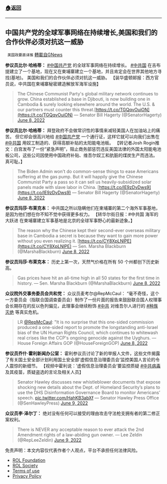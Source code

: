 ###  [:house:返回](README.md)
---


## 中国共产党的全球军事网络在持续增长,美国和我们的合作伙伴必须对抗这一威胁
` 美国政要直译推` [轉載自GNews](https://gnews.org/zh-hans/2690131/)

**参议员比尔·哈格蒂：**
[#中国共产党](https://gettr.com/hashtag/%23%E4%B8%AD%E5%9B%BD%E5%85%B1%E4%BA%A7%E5%85%9A) 的全球军事网络在持续增长。 [#中共国](https://gettr.com/hashtag/%23%E4%B8%AD%E5%85%B1%E5%9B%BD) 在吉布提建立了一个基地，现在又在柬埔寨建立一个基地，并且肯定会在世界其他地方寻找(基地)。 美国和我们的合作伙伴必须对抗这一威胁。 【装华盛顿邮报：西方官员说，中共国在柬埔寨秘密建造解放军海军设施】

> The Chinese Communist Party's global military network continues to grow. China established a base in Djibouti, is now building one in Cambodia & surely looking elsewhere around the world. The U.S. & our partners must counter this threat.[https://t.co/TGQqvOuiON](https://t.co/TGQqvOuiON)
> — Senator Bill Hagerty (@SenatorHagerty) [June 8, 2022](https://twitter.com/SenatorHagerty/status/1534622540584321024?ref_src=twsrc%5Etfw)

**参议员比尔·哈格蒂：**
拜登政府不会做常识性的事情来减轻美国人在加油站上的痛苦。 但它却会很高兴地给 [#中国共产党](https://gettr.com/hashtag/%23%E4%B8%AD%E5%9B%BD%E5%85%B1%E4%BA%A7%E5%85%9A) 一个通行证，这样它就可以向我们出售在 [#中共国](https://gettr.com/hashtag/%23%E4%B8%AD%E5%85%B1%E5%9B%BD) 用奴工制造的、获得高额补贴的太阳能电池板。 【转记者Josh Rogin推文：白宫发布了一份“紧急声明”，阻止商务部惩罚违反美国法律的外国太阳能电池板公司，这些公司因使用中国政府补贴、维吾尔奴工和肮脏的煤炭生产而违法。 真可耻。】

> The Biden Admin won't do common-sense things to ease Americans suffering at the gas pump. But it will happily give the Chinese Communist Party a pass so it can sell us heavily-subsidized solar panels made with slave labor in China. [https://t.co/lE9zDvDws9](https://t.co/lE9zDvDws9)
> — Senator Bill Hagerty (@SenatorHagerty) [June 8, 2022](https://twitter.com/SenatorHagerty/status/1534587308372111362?ref_src=twsrc%5Etfw)

**参议员玛莎·布莱克本：**
中共国之所以隐瞒他们在柬埔寨的第二个海外军事基地，是因为他们想在你不知不觉中获得更多权力。 【转华尔街日报：#中共国 海军的大跃进 在柬埔寨建立军事基地是北京的全球军事野心的最新迹象。】

> The reason why the Chinese kept their second-ever overseas military base in Cambodia a secret is because they want to gain more power without you even realizing it. [https://t.co/CY8XpLNlPE](https://t.co/CY8XpLNlPE)
> — Sen. Marsha Blackburn (@MarshaBlackburn) [June 8, 2022](https://twitter.com/MarshaBlackburn/status/1534574962744475648?ref_src=twsrc%5Etfw)

**参议员玛莎·布莱克本：** 
历史上第一次，天然气价格在所有 50 个州都创下历史新高。

> Gas prices have hit an all-time high in all 50 states for the first time in history.
> — Sen. Marsha Blackburn (@MarshaBlackburn) [June 8, 2022](https://twitter.com/MarshaBlackburn/status/1534560653934985216?ref_src=twsrc%5Etfw)

**众议院外交事务委员会共和党：** 
众议员麦考尔@RepMcCaul： “毫不奇怪，这个一方委员会（指联合国调查委员会）制作了一份片面的报告来鼓励联合国人权理事会长期存在的反以色列偏见，此理事会继续粉饰 [#中共](https://gettr.com/hashtag/%23%E4%B8%AD%E5%85%B1) 对维吾尔人进行的 [#种族灭绝](https://gettr.com/hashtag/%23%E7%A7%8D%E6%97%8F%E7%81%AD%E7%BB%9D) 等真实危机。

> LR [@RepMcCaul](https://twitter.com/RepMcCaul?ref_src=twsrc%5Etfw): "It is no surprise that this one-sided commission produced a one-sided report to promote the longstanding anti-Israel bias of the UN Human Rights Council, which continues to whitewash real crises like the CCP's ongoing genocide against the Uyghurs.
> — House Foreign Affairs GOP (@HouseForeignGOP) [June 8, 2022](https://twitter.com/HouseForeignGOP/status/1534644454199635969?ref_src=twsrc%5Etfw)

**参议员乔什·霍利新闻办公室：** 
霍利参议员讨论了新的举报人文件，这些文件揭露了有关国土安全部计划利用国土安全部’虚假信息治理委员会’监控美国人言论的令人震惊的新细节。 【视频中霍利说：’虚假信息治理委员会’要监控质疑 [#中共病毒](https://gettr.com/hashtag/%23%E4%B8%AD%E5%85%B1%E7%97%85%E6%AF%92) 及其疫苗，质疑盗选的言论及相关人员】

> Senator Hawley discusses new whistleblower documents that expose shocking new details about the Dept. of Homeland Security’s plans to use the DHS Disinformation Governance Board to monitor Americans’ speech. [pic.twitter.com/HahKB3abXf](https://t.co/HahKB3abXf)
> — Senator Hawley Press Office (@SenHawleyPress) [June 9, 2022](https://twitter.com/SenHawleyPress/status/1534710621354311681?ref_src=twsrc%5Etfw)

**众议员李·泽尔丁：**
绝对没有任何可以接受的理由攻击守法枪支拥有者的第二修正案权利。

> There is NEVER any acceptable reason to ever attack the 2nd Amendment rights of a law-abiding gun owner.
> — Lee Zeldin (@RepLeeZeldin) [June 9, 2022](https://twitter.com/RepLeeZeldin/status/1534733834322853890?ref_src=twsrc%5Etfw)

免责声明：本文内容仅代表作者个人观点，平台不承担任何法律风险。
  
- [ROL Foundation](https://rolfoundation.org/)
- [ROL Society](https://rolsociety.org/)
- [Terms of use](https://gnews.org/terms-of-use-3/)
- [Privacy Policy](https://gnews.org/privacy-policy/)

